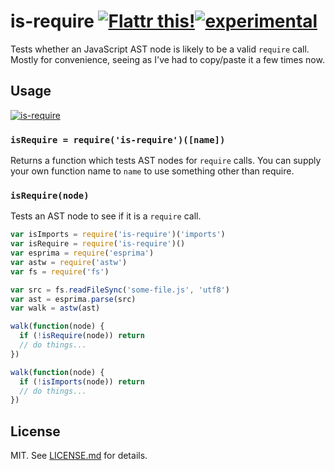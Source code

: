 # is-require [![Flattr this!](https://api.flattr.com/button/flattr-badge-large.png)](https://flattr.com/submit/auto?user_id=hughskennedy&url=http://github.com/hughsk/is-require&title=is-require&description=hughsk/is-require%20on%20GitHub&language=en_GB&tags=flattr,github,javascript&category=software)[![experimental](http://hughsk.github.io/stability-badges/dist/experimental.svg)](http://github.com/hughsk/stability-badges) #

Tests whether an JavaScript AST node is likely to be a valid `require` call.
Mostly for convenience, seeing as I've had to copy/paste it a few times now.

## Usage ##

[![is-require](https://nodei.co/npm/is-require.png?mini=true)](https://nodei.co/npm/is-require)

### `isRequire = require('is-require')([name])` ###

Returns a function which tests AST nodes for `require` calls. You can supply
your own function name to `name` to use something other than require.

### `isRequire(node)` ###

Tests an AST node to see if it is a `require` call.

``` javascript
var isImports = require('is-require')('imports')
var isRequire = require('is-require')()
var esprima = require('esprima')
var astw = require('astw')
var fs = require('fs')

var src = fs.readFileSync('some-file.js', 'utf8')
var ast = esprima.parse(src)
var walk = astw(ast)

walk(function(node) {
  if (!isRequire(node)) return
  // do things...
})

walk(function(node) {
  if (!isImports(node)) return
  // do things...
})
```

## License ##

MIT. See [LICENSE.md](http://github.com/hughsk/is-require/blob/master/LICENSE.md) for details.
